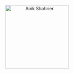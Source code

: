 <p align="center">
  <a href="https://github.com/AnikShahrier">
    <img src="https://raw.githubusercontent.com/AnikShahrier/profileimage/main/circular_image.png" alt="Anik Shahrier" width="200" />
  </a>
</p>
